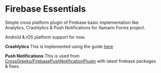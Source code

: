 # Firebase Essentials
Simple cross platform plugin of Firebase basic implementation like Analytics, Crashlytics & Push Notifications for Xamarin Forms project.

Android & iOS platform support for now.

**Crashlytics**
This is implemented using the guide [here](https://github.com/a-imai/XamarinCrashlyticsUpgradeSample)

**Push Notifications**
This is used from [CrossGreeks/FirebasePushNotificationPlugin](https://github.com/CrossGeeks/FirebasePushNotificationPlugin) with latest firebase packages & fixes.
